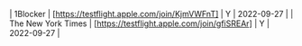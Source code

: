 | 1Blocker | [https://testflight.apple.com/join/KjmVWFnT] | Y | 2022-09-27 |
| The New York Times | [https://testflight.apple.com/join/gfiSREAr] | Y | 2022-09-27 |
